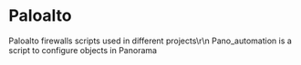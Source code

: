 # Paloalto
Paloalto firewalls scripts used in different projects\r\n
Pano_automation is a script to configure objects in Panorama
 
